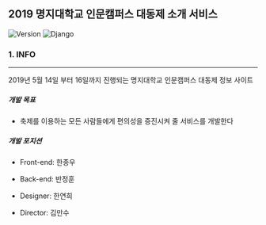 2019 명지대학교 인문캠퍼스 대동제 소개 서비스
---------------------------------------------

![Version](https://img.shields.io/badge/Version-1.0.0-green.svg) ![Django](https://img.shields.io/badge/Python-Django-darkgreen.svg)

### 1. INFO

---

2019년 5월 14일 부터 16일까지 진행되는 명지대학교 인문캠퍼스 대동제 정보 사이트

##### 개발 목표

-	축제를 이용하는 모든 사람들에게 편의성을 증진시켜 줄 서비스를 개발한다

##### 개발 포지션

-	Front-end: 한종우

-	Back-end: 반정훈

-	Designer: 한연희

-	Director: 김만수
